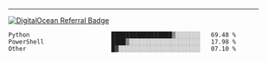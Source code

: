 ---
[![DigitalOcean Referral Badge](https://web-platforms.sfo2.digitaloceanspaces.com/WWW/Badge%203.svg)](https://www.digitalocean.com/?refcode=37fa54d82492&utm_campaign=Referral_Invite&utm_medium=Referral_Program&utm_source=badge)

<!--START_SECTION:waka-->

```text
Python                       █████████████████▒░░░░░░░   69.48 %
PowerShell                   ████▒░░░░░░░░░░░░░░░░░░░░   17.98 %
Other                        █▓░░░░░░░░░░░░░░░░░░░░░░░   07.10 %
```

<!--END_SECTION:waka-->


[linkedin]: https://www.linkedin.com/in/mohamed-elh/

